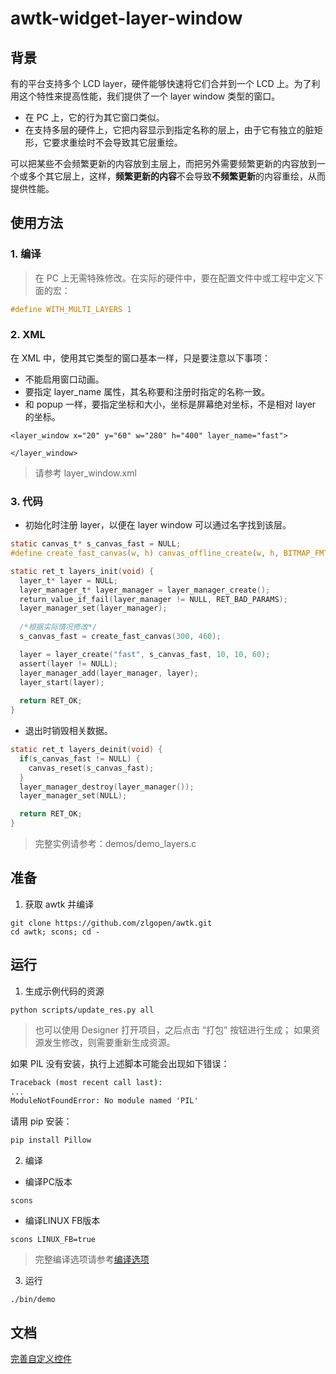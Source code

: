 # awtk-widget-layer-window

## 背景

有的平台支持多个 LCD layer，硬件能够快速将它们合并到一个 LCD 上。为了利用这个特性来提高性能，我们提供了一个 layer window 类型的窗口。

* 在 PC 上，它的行为其它窗口类似。
* 在支持多层的硬件上，它把内容显示到指定名称的层上，由于它有独立的脏矩形，它要求重绘时不会导致其它层重绘。

可以把某些不会频繁更新的内容放到主层上，而把另外需要频繁更新的内容放到一个或多个其它层上，这样，**频繁更新的内容**不会导致**不频繁更新**的内容重绘，从而提供性能。

## 使用方法

### 1. 编译

> 在 PC 上无需特殊修改。在实际的硬件中，要在配置文件中或工程中定义下面的宏：

```c
#define WITH_MULTI_LAYERS 1
```

### 2. XML

在 XML 中，使用其它类型的窗口基本一样，只是要注意以下事项：

* 不能启用窗口动画。
* 要指定 layer_name 属性，其名称要和注册时指定的名称一致。
* 和 popup 一样，要指定坐标和大小，坐标是屏幕绝对坐标，不是相对 layer 的坐标。

```
<layer_window x="20" y="60" w="280" h="400" layer_name="fast">

</layer_window>
```
> 请参考 layer_window.xml

### 3. 代码

* 初始化时注册 layer，以便在 layer window 可以通过名字找到该层。

```c
static canvas_t* s_canvas_fast = NULL;
#define create_fast_canvas(w, h) canvas_offline_create(w, h, BITMAP_FMT_RGBA8888)

static ret_t layers_init(void) {
  layer_t* layer = NULL;
  layer_manager_t* layer_manager = layer_manager_create();
  return_value_if_fail(layer_manager != NULL, RET_BAD_PARAMS);
  layer_manager_set(layer_manager);
  
  /*根据实际情况修改*/
  s_canvas_fast = create_fast_canvas(300, 460);

  layer = layer_create("fast", s_canvas_fast, 10, 10, 60); 
  assert(layer != NULL);
  layer_manager_add(layer_manager, layer);
  layer_start(layer);
  
  return RET_OK;
}
```

* 退出时销毁相关数据。

```c
static ret_t layers_deinit(void) {
  if(s_canvas_fast != NULL) {
    canvas_reset(s_canvas_fast);
  }
  layer_manager_destroy(layer_manager());
  layer_manager_set(NULL);

  return RET_OK;
}
```

> 完整实例请参考：demos/demo_layers.c

## 准备

1. 获取 awtk 并编译

```
git clone https://github.com/zlgopen/awtk.git
cd awtk; scons; cd -
```

## 运行

1. 生成示例代码的资源

```
python scripts/update_res.py all
```
> 也可以使用 Designer 打开项目，之后点击 “打包” 按钮进行生成；
> 如果资源发生修改，则需要重新生成资源。

如果 PIL 没有安装，执行上述脚本可能会出现如下错误：
```cmd
Traceback (most recent call last):
...
ModuleNotFoundError: No module named 'PIL'
```
请用 pip 安装：
```cmd
pip install Pillow
```

2. 编译

* 编译PC版本

```
scons
```

* 编译LINUX FB版本

```
scons LINUX_FB=true
```

> 完整编译选项请参考[编译选项](https://github.com/zlgopen/awtk-widget-generator/blob/master/docs/build_options.md)

3. 运行

```
./bin/demo
```

## 文档

[完善自定义控件](https://github.com/zlgopen/awtk-widget-generator/blob/master/docs/improve_generated_widget.md)
